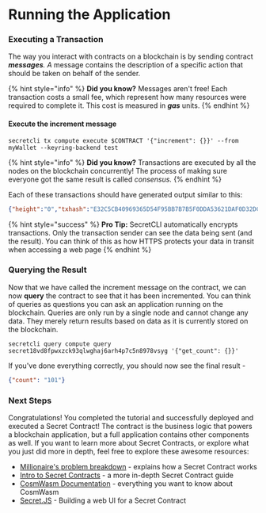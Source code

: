 # Running the Application

### Executing a Transaction

The way you interact with contracts on a blockchain is by sending contract _**messages**. A_ message contains the description of a specific action that should be taken on behalf of the sender.

{% hint style="info" %}
**Did you know?** Messages aren't free! Each transaction costs a small fee, which represent how many resources were required to complete it. This cost is measured in _**gas**_ units.
{% endhint %}

#### Execute the increment message

```
secretcli tx compute execute $CONTRACT '{"increment": {}}' --from myWallet --keyring-backend test
```

{% hint style="info" %}
**Did you know?** Transactions are executed by all the nodes on the blockchain concurrently! The process of making sure everyone got the same result is called _consensus._
{% endhint %}

Each of these transactions should have generated output similar to this:

```json
{"height":"0","txhash":"E32C5CB40969365D54F95BB7B7B5F0DDA53621DAF0D32DC0BBAD2B597B5AE0CA","codespace":"","code":0,"data":"","raw_log":"[]","logs":[],"info":"","gas_wanted":"0","gas_used":"0","tx":null,"timestamp":"","events":[]}
```

{% hint style="success" %}
**Pro Tip:** SecretCLI automatically encrypts transactions. Only the transaction sender can see the data being sent (and the result). You can think of this as how HTTPS protects your data in transit when accessing a web page
{% endhint %}

### Querying the Result

Now that we have called the increment message on the contract, we can now **query** the contract to see that it has been incremented. You can think of queries as questions you can ask an application running on the blockchain. Queries are only run by a single node and cannot change any data. They merely return results based on data as it is currently stored on the blockchain.

```
secretcli query compute query secret18vd8fpwxzck93qlwghaj6arh4p7c5n8978vsyg '{"get_count": {}}'
```

If you've done everything correctly, you should now see the final result -

```json
{"count": "101"}
```

### Next Steps

Congratulations! You completed the tutorial and successfully deployed and executed a Secret Contract! The contract is the business logic that powers a blockchain application, but a full application contains other components as well. If you want to learn more about Secret Contracts, or explore what you just did more in depth, feel free to explore these awesome resources:

* [Millionaire's problem breakdown](millionaires-problem-breakdown-extra-credit.md) - explains how a Secret Contract works
* [Intro to Secret Contracts](https://docs.scrt.network/secret-network-documentation/development/intro-to-secret-contracts) - a more in-depth Secret Contract guide
* [CosmWasm Documentation](https://docs.cosmwasm.com/docs/1.0/) - everything you want to know about CosmWasm
* [Secret.JS](https://docs.scrt.network/secret-network-documentation/development/secretjs/templates) - Building a web UI for a Secret Contract
